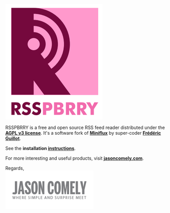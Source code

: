 [![RSSPBRRY logo][logo-rsspbrry]][RSSPBRRY]

RSSPBRRY is a free and open source RSS feed reader distributed under the **[AGPL v3 license]**. It's a software fork of **[Miniflux]** by super-coder **[Frédéric Guillot]**.  

See the **installation [instructions]**.

For more interesting and useful products, visit **[jasoncomely.com][jasoncomely]**.

Regards,  
[![Jason Comely's logo][logo-jc]][jasoncomely]




[RSSPBRRY]: http://www.rsspbrry.com
[Miniflux]: http://miniflux.net
[jasoncomely]: http://jasoncomely.com
[AGPL v3 license]: http://www.gnu.org/licenses/agpl-3.0.txt
[Frédéric Guillot]: http://github.com/fguillot

[logo-rsspbrry]: RSSPBRRY-logo-color.png
[logo-jc]: JASONCOMELYconcepts-logo.png

[instructions]: RSSPBRRY-INSTALL.md
[upstream]: http://github.com/fguillot/miniflux

